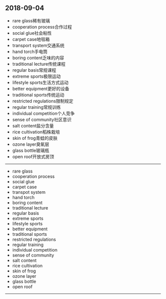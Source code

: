 2018-09-04
---
- rare glass稀有玻璃
- cooperation process合作过程
- social glue社会粘性
- carpet case地毯箱
- transport system交通系统
- hand torch手电筒
- boring content乏味的内容
- traditional lecture传统课程
- regular basis常规课程
- extreme sports极限运动
- lifestyle sports生活方式运动
- better equipment更好的设备
- traditional sports传统运动
- restricted regulations限制规定
- regular training常规训练
- individual competition个人竞争
- sense of community社区意识
- salt content盐分含量
- rice cultivation稻株栽培
- skin of frog青蛙的皮肤
- ozone layer臭氧层
- glass bottle玻璃瓶
- open roof开放式房顶
---
- rare glass 
- cooperation process 
- social glue 
- carpet case 
- transpot system 
- hand torch 
- boring content 
- traditional lecture 
- regular basis 
- extreme sports 
- lifestyle sports 
- better equipment 
- traditional sports 
- restricted regulations 
- regular training 
- individual competition 
- sense of community 
- salt content 
- rice cultivation 
- skin of frog 
- ozone layer 
- glass bottle 
- open roof 
---
